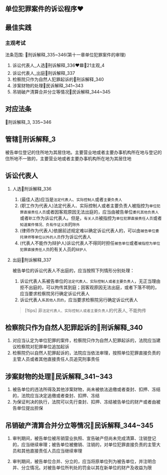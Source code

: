 ## 单位犯罪案件的诉讼程序❤️


## 最佳实践


### 主观考试


法条范围: 🚪刑诉解释_335~346(第十一章单位犯罪案件的审理)

1. 诉讼代表人_人选🚪刑诉解释_336❤️🟩🚪21主观_4
2. 诉讼代表人_出庭🚪刑诉解释_337
3. 检察院只作为自然人犯罪起诉的🚪刑诉解释_340
4. 涉案财物的处理🚪民诉解释_341~343
5. 吊销破产清算合并分立等情况🚪民诉解释_344~345

## 对应法条

🚪刑诉解释_3, 335~346

## 管辖🚪刑诉解释_3

被告单位登记的住所地为其居住地。主要营业地或者主要办事机构所在地与登记的住所地不一致的，主要营业地或者主要办事机构所在地为其居住地

## 诉讼代表人

1. 人选🚪刑诉解释_336
    
    1. (最佳人选)应当是`法定代表人`、`实际控制人`或者`主要负责人`
    2. (职工作为代表人)法定代表人、实际控制人或者主要负责人被指控为`单位犯罪直接责任人员`或者因客观原因无法出庭的，应当由被告单位`委托其他负责人`或者`职工`作为诉讼代表人。但是，`有关人员`被指控为`单位犯罪直接责任人员`或者`知道案件情况、负有作证义务`的`除外`
    3. (律师作为代表人)依据前述规定难以确定诉讼代表人的，可以由`被告单位委托律师等单位以外的人员`作为诉讼代表人
    4. (代表人不能作为辩护人)诉讼代表人不得同时担任`被告单位`或者`被指控为单位犯罪直接责任人员`的有关人员的`辩护人`

2. 出庭🚪刑诉解释_337

    被告单位的诉讼代表人不出庭的，应当按照下列情形分别处理：
    1. 诉讼代表人系被告单位的`法定代表人、实际控制人或者主要负责人`，无正当理由拒不出庭的，可以拘传其到庭；因客观原因无法出庭，或者下落不明的，应当要求检察院另行确定诉讼代表人
    2. 诉讼代表人`系其他人员的`，应当要求检察院另行确定诉讼代表人

    > [!tips]
    > 非`法定代表人、实际控制人或者主要负责人`的代表人, 不能拘传

## 检察院只作为自然人犯罪起诉的🚪刑诉解释_340

1. 对应当认定为单位犯罪的案件，检察院只作为自然人犯罪起诉的，法院应当建议检察院对犯罪单位追加起诉
2. 检察院仍以自然人犯罪起诉的，法院应当依法审理，按照单位犯罪直接负责的主管人员或者其他直接责任人员追究刑事责任

## 涉案财物的处理🚪民诉解释_341~343

1. 被告单位的违法所得及其他涉案财物，尚未被依法追缴或者查封、扣押、冻结的，法院应当决定追缴或者查封、扣押、冻结
2. 为保证判决的执行，法院可以先行查封、扣押、冻结被告单位的财产或者由被告单位提出担保

## 吊销破产清算合并分立等情况🚪民诉解释_344~345

1. 审判期间，被告单位被吊销营业执照、宣告破产但尚未完成清算、注销登记的，应当继续审理；被告单位被撤销、注销的，对单位犯罪直接负责的主管大员和其他直接责任人员应当继续审理

2. 审判期间，被告单位合并、分立的，应当将原单位列为被告单位，并注明合并、分立情况。对被告单位所判处的罚金以其在新单位的财产及收益为限
